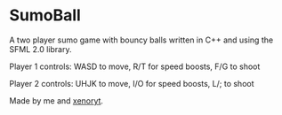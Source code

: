 SumoBall
========
A two player sumo game with bouncy balls written in C++ and using the SFML 2.0 library.

Player 1 controls:
WASD to move, R/T for speed boosts, F/G to shoot

Player 2 controls:
UHJK to move, I/O for speed boosts, L/; to shoot

Made by me and [xenoryt](https://github.com/xenoryt).
